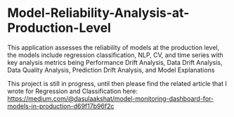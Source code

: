 # Model-Reliability-Analysis-at-Production-Level
This application assesses the reliability of models at the production level, the models include regression classification, NLP, CV, and time series with key analysis metrics being Performance Drift Analysis, Data Drift Analysis, Data Quality Analysis, Prediction Drift Analysis, and Model Explanations


This project is still in progress, until then please find the related article that I wrote for Regression and Classification here: https://medium.com/@dasulaakshat/model-monitoring-dashboard-for-models-in-production-d69f17b96f2c
